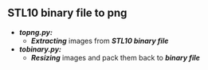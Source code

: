## STL10 binary file to png
* ***topng.py:***
  * ***Extracting*** images from ***STL10 binary file***
* ***tobinary.py:***
  * ***Resizing*** images and pack them back to ***binary file***




